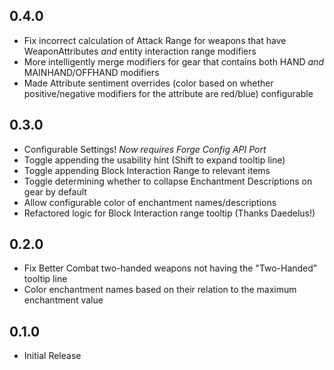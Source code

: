 ## 0.4.0
- Fix incorrect calculation of Attack Range for weapons that have WeaponAttributes *and* entity interaction range modifiers
- More intelligently merge modifiers for gear that contains both HAND *and* MAINHAND/OFFHAND modifiers 
- Made Attribute sentiment overrides (color based on whether positive/negative modifiers for the attribute are red/blue) configurable

## 0.3.0
- Configurable Settings! *Now requires Forge Config API Port*
- Toggle appending the usability hint (Shift to expand tooltip line)
- Toggle appending Block Interaction Range to relevant items
- Toggle determining whether to collapse Enchantment Descriptions on gear by default
- Allow configurable color of enchantment names/descriptions
- Refactored logic for Block Interaction range tooltip (Thanks Daedelus!)

## 0.2.0
- Fix Better Combat two-handed weapons not having the "Two-Handed" tooltip line
- Color enchantment names based on their relation to the maximum enchantment value

## 0.1.0
- Initial Release

